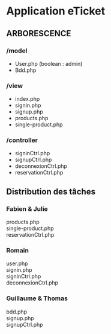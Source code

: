 # Application eTicket

## ARBORESCENCE

### /model

+  User.php (boolean : admin) 
+  Bdd.php

### /view

+  index.php
+  signin.php
+  signup.php
+  products.php
+  single-product.php

### /controller

+  signinCtrl.php
+  signupCtrl.php
+  deconnexionCtrl.php
+  reservationCtrl.php

## Distribution des tâches 

### Fabien & Julie
products.php </br>
single-product.php </br>
reservationCtrl.php </br>

### Romain
user.php </br>
signin.php </br>
signinCtrl.php </br>
deconnexionCtrl.php </br>

### Guillaume & Thomas
bdd.php </br>
signup.php </br>
signupCtrl.php </br>
